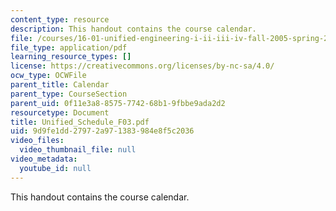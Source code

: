 ```yaml
---
content_type: resource
description: This handout contains the course calendar.
file: /courses/16-01-unified-engineering-i-ii-iii-iv-fall-2005-spring-2006/9d9fe1dd27972a971383984e8f5c2036_Unified_Schedule_F03.pdf
file_type: application/pdf
learning_resource_types: []
license: https://creativecommons.org/licenses/by-nc-sa/4.0/
ocw_type: OCWFile
parent_title: Calendar
parent_type: CourseSection
parent_uid: 0f11e3a8-8575-7742-68b1-9fbbe9ada2d2
resourcetype: Document
title: Unified_Schedule_F03.pdf
uid: 9d9fe1dd-2797-2a97-1383-984e8f5c2036
video_files:
  video_thumbnail_file: null
video_metadata:
  youtube_id: null
---
```

This handout contains the course calendar.